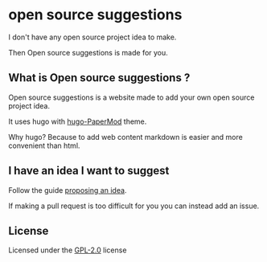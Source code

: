 # open source suggestions

I don't have any open source project idea to make.

Then Open source suggestions is made for you.

## What is Open source suggestions ?

Open source suggestions is a website made to add your own open source project idea.

It uses hugo with [hugo-PaperMod](https://github.com/adityatelange/hugo-PaperMod.git) theme.

Why hugo? Because to add web content markdown is easier and more convenient than html.

## I have an idea I want to suggest

Follow the guide [proposing an idea](https://open-source-suggestions.github.io/ideas/proposing/).

If making a pull request is too difficult for you you can instead add an issue.

## License

Licensed under the [GPL-2.0](LICENSE) license
